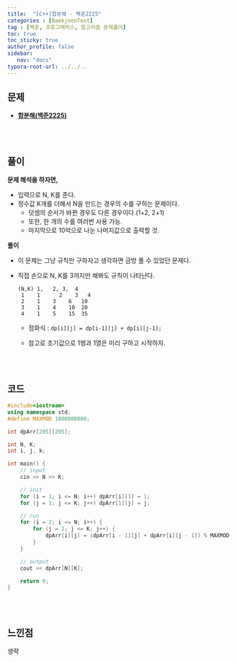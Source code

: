 ```yaml
---
title:  "[C++]합분해 - 백준2225"
categories : [BaekjoonTest]
tag : [백준, 프로그래머스, 알고리즘 문제풀이]
toc: true
toc_sticky: true
author_profile: false
sidebar:
   nav: "docs"
typora-root-url: ../../..
---
```




## 문제

* **[합분해(백준2225)](https://www.acmicpc.net/problem/2225)**

<br><br>

## 풀이

**문제 해석을 하자면,**

* 입력으로 N, K를 준다.
* 정수값 K개를 더해서 N을 만드는 경우의 수를 구하는 문제이다.
  * 덧셈의 순서가 바뀐 경우도 다른 경우이다.(1+2, 2+1)
  * 또한, 한 개의 수를 여러번 사용 가능.
  * 마지막으로 10억으로 나눈 나머지값으로 출력할 것.




**풀이**

- 이 문제는 그냥 규칙만 구하자고 생각하면 금방 풀 수 있었던 문제다.

- 직접 손으로 N, K를 3까지만 해봐도 규칙이 나타난다.

  ```
  (N,K) 1,   2,	3,	4
   1    1	   2    3   4
   2    1    3    6   10
   3    1    4    10  20
   4    1    5    15  35
  ```

  * 점화식 : `dp[i][j] = dp[i-1][j] + dp[i][j-1];`

  * 참고로 초기값으로 1행과 1열은 미리 구하고 시작하자.

    


<br><br>

## 코드

```c++
#include<iostream>
using namespace std;
#define MAXMOD 1000000000;

int dpArr[205][205];

int N, K;
int i, j, k;

int main() {
	// input
	cin >> N >> K;

	// init
	for (i = 1; i <= N; i++) dpArr[i][1] = 1;
	for (j = 1; j <= K; j++) dpArr[1][j] = j;

	// run
	for (i = 2; i <= N; i++) {
		for (j = 2; j <= K; j++) {
			dpArr[i][j] = (dpArr[i - 1][j] + dpArr[i][j - 1]) % MAXMOD;
		}
	}

	// output
	cout << dpArr[N][K];

	return 0;
}
```

<br><br>

## 느낀점

생략
